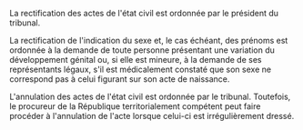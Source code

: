 La rectification des actes de l'état civil est ordonnée par le président du tribunal.


La rectification de l'indication du sexe et, le cas échéant, des prénoms est ordonnée à la demande de toute personne présentant une variation du développement génital ou, si elle est mineure, à la demande de ses représentants légaux, s'il est médicalement constaté que son sexe ne correspond pas à celui figurant sur son acte de naissance.


L'annulation des actes de l'état civil est ordonnée par le tribunal. Toutefois, le procureur de la République territorialement compétent peut faire procéder à l'annulation de l'acte lorsque celui-ci est irrégulièrement dressé.


  
